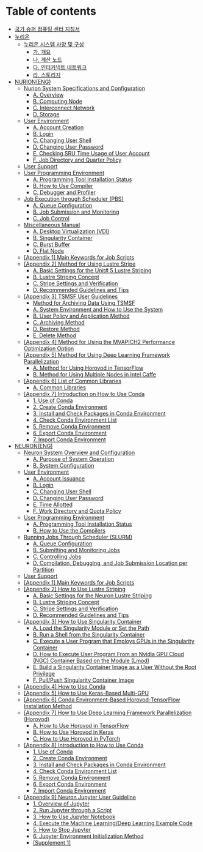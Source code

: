 # Table of contents

* [국가 슈퍼 컴퓨팅 센터 지침서](README.md)
* [누리온](ksc/kor/NURION(KOR)/README.md)
  * [누리온 시스템 사양 및 구성](ksc/kor/NURION(KOR)/NSSaC/README.md)
    * [가. 개요](ksc/kor/NURION(KOR)/NSSaC/Overview.md)
    * [나. 계산 노드](ksc/kor/NURION(KOR)/NSSaC/ComputingNode.md)
    * [다. 인터커넥트 네트워크](ksc/kor/NURION(KOR)/NSSaC/InterconnectNetwork.md)
    * [라. 스토리지](ksc/kor/NURION(KOR)/NSSaC/Storage.md)
* [NURION(ENG)](ksc/eng/NURION(ENG)/README.md)
  * [Nurion System Specifications and Configuration](ksc/eng/NURION(ENG)/NSSaC/README.md)
    * [A. Overview](ksc/eng/NURION(ENG)/NSSaC/Overview.md)
    * [B. Computing Node](ksc/eng/NURION(ENG)/NSSaC/ComputingNode.md)
    * [C. Interconnect Network](ksc/eng/NURION(ENG)/NSSaC/InterconnectNetwork.md)
    * [D. Storage](ksc/eng/NURION(ENG)/NSSaC/Storage.md)
  * [User Environment](ksc/eng/NURION(ENG)/UE/README.md)
    * [A. Account Creation](ksc/eng/NURION(ENG)/UE/AccountCreation.md)
    * [B. Login](ksc/eng/NURION(ENG)/UE/Login.md)
    * [C. Changing User Shell](ksc/eng/NURION(ENG)/UE/ChangingUserShell.md)
    * [D. Changing User Password](ksc/eng/NURION(ENG)/UE/ChangingUserPassword.md)
    * [E. Checking SRU Time Usage of User Account](ksc/eng/NURION(ENG)/UE/CheckingSRUTimeUsageofUserAccount.md)
    * [F. Job Directory and Quarter Policy](ksc/eng/NURION(ENG)/UE/JobDirectoryandQuarterPolicy.md)
  * [User Support](ksc/eng/NURION(ENG)/US/README.md)
  * [User Programming Environment](ksc/eng/NURION(ENG)/UPE/README.md)
    * [A. Programming Tool Installation Status](ksc/eng/NURION(ENG)/UPE/ProgrammingToolInstallationStatus.md)
    * [B. How to Use Compiler](ksc/eng/NURION(ENG)/UPE/HowtoUseCompiler.md)
    * [C. Debugger and Profiler](ksc/eng/NURION(ENG)/UPE/DebuggerandProfiler.md)
  * [Job Execution through Scheduler (PBS)](ksc/eng/NURION(ENG)/JEtS(PBS)/README.md)
    * [A. Queue Configuration](ksc/eng/NURION(ENG)/JEtS(PBS)/QueueConfiguration.md)
    * [B. Job Submission and Monitoring](ksc/eng/NURION(ENG)/JEtS(PBS)/JobSubmissionandMonitoring.md)
    * [C. Job Control](ksc/eng/NURION(ENG)/JEtS(PBS)/JobControl.md)
  * [Miscellaneous Manual](ksc/eng/NURION(ENG)/MM/README.md)
    * [A. Desktop Virtualization (VDI)](ksc/eng/NURION(ENG)/MM/DesktopVirtualization(VDI).md)
    * [B. Singularity Container](ksc/eng/NURION(ENG)/MM/SingularityContainer.md)
    * [C. Burst Buffer](ksc/eng/NURION(ENG)/MM/BurstBuffer.md)
    * [D. Flat Node](ksc/eng/NURION(ENG)/MM/FlatNode.md)
  * [[Appendix 1] Main Keywords for Job Scripts](ksc/eng/NURION(ENG)/Appendix1/README.md)
  * [[Appendix 2] Method for Using Lustre Stripe](ksc/eng/NURION(ENG)/Appendix2/README.md)
    * [A. Basic Settings for the Unit# 5 Lustre Striping](ksc/eng/NURION(ENG)/Appendix2/LustreStriping.md)
    * [B. Lustre Striping Concept](ksc/eng/NURION(ENG)/Appendix2/LustreStripingConcept.md)
    * [C. Stripe Settings and Verification](ksc/eng/NURION(ENG)/Appendix2/StripeSettingsandVerification.md)
    * [D. Recommended Guidelines and Tips](ksc/eng/NURION(ENG)/Appendix2/RecommendedGuidelinesandTips.md)
  * [[Appendix 3] TSMSF User Guidelines](ksc/eng/NURION(ENG)/Appendix3/README.md)
    * [Method for Archiving Data Using TSMSF](ksc/eng/NURION(ENG)/Appendix3/MethodforArchivingDataUsingTSMSF.md)
    * [A. System Environment and How to Use the System](ksc/eng/NURION(ENG)/Appendix3/SystemEnvironmentandHowtoUsetheSystem.md)
    * [B. User Policy and Application Method](ksc/eng/NURION(ENG)/Appendix3/UserPolicyandApplicationMethod.md)
    * [C. Archiving Method](ksc/eng/NURION(ENG)/Appendix3/ArchivingMethod.md)
    * [D. Restore Method](ksc/eng/NURION(ENG)/Appendix3/RestoreMethod.md)
    * [E. Delete Method](ksc/eng/NURION(ENG)/Appendix3/DeleteMethod.md)
  * [[Appendix 4] Method for Using the MVAPICH2 Performance Optimization Option](ksc/eng/NURION(ENG)/Appendix4/README.md)
  * [[Appendix 5] Method for Using Deep Learning Framework Parallelization](ksc/eng/NURION(ENG)/Appendix5/README.md)
    * [A. Method for Using Horovod in TensorFlow](ksc/eng/NURION(ENG)/Appendix5/MethodforUsingHorovodinTensorFlow.md)
    * [B. Method for Using Multiple Nodes in Intel Caffe](ksc/eng/NURION(ENG)/Appendix5/MethodforUsingMultipleNodesinIntelCaffe.md)
  * [[Appendix 6] List of Common Libraries](ksc/eng/NURION(ENG)/Appendix6/README.md)
    * [A. Common Libraries](ksc/eng/NURION(ENG)/Appendix6/CommonLibraries.md)
  * [[Appendix 7] Introduction on How to Use Conda](ksc/eng/NURION(ENG)/Appendix7/README.md)
    * [1. Use of Conda](ksc/eng/NURION(ENG)/Appendix7/UseofConda.md)
    * [2. Create Conda Environment](ksc/eng/NURION(ENG)/Appendix7/CreateCondaEnvironment.md)
    * [3. Install and Check Packages in Conda Environment](ksc/eng/NURION(ENG)/Appendix7/InstallandCheckPackagesinCondaEnvironment.md)
    * [4. Check Conda Environment List](ksc/eng/NURION(ENG)/Appendix7/CheckCondaEnvironmentList.md)
    * [5. Remove Conda Environment](ksc/eng/NURION(ENG)/Appendix7/RemoveCondaEnvironment.md)
    * [6. Export Conda Environment](ksc/eng/NURION(ENG)/Appendix7/ExportCondaEnvironment.md)
    * [7. Import Conda Environment](ksc/eng/NURION(ENG)/Appendix7/ImportCondaEnvironment.md)
* [NEURON(ENG)](ksc/eng/NEURON(ENG)/README.md)
  * [Neuron System Overview and Configuration](ksc/eng/NEURON(ENG)/NSOaC/README.md)
    * [A. Purpose of System Operation](ksc/eng/NEURON(ENG)/NSOaC/PurposeofSystemOperation.md)
    * [B. System Configuration](ksc/eng/NEURON(ENG)/NSOaC/SystemConfiguration.md)
  * [User Environment](ksc/eng/NEURON(ENG)/UE/README.md)
    * [A. Account Issuance](ksc/eng/NEURON(ENG)/UE/AccountIssuance.md)
    * [B. Login](ksc/eng/NEURON(ENG)/UE/Login.md)
    * [C. Changing User Shell](ksc/eng/NEURON(ENG)/UE/ChangingUserShell.md)
    * [D. Changing User Password](ksc/eng/NEURON(ENG)/UE/ChangingUserPassword.md)
    * [E. Time Allotted](ksc/eng/NEURON(ENG)/UE/TimeAllotted.md)
    * [F. Work Directory and Quota Policy](ksc/eng/NEURON(ENG)/UE/WorkDirectoryandQuotaPolicy.md)
  * [User Programming Environment](ksc/eng/NEURON(ENG)/UPE/README.md)
    * [A. Programming Tool Installation Status](ksc/eng/NEURON(ENG)/UPE/ProgrammingToolInstallationStatus.md)
    * [B. How to Use the Compilers](ksc/eng/NEURON(ENG)/UPE/HowtoUsetheCompilers.md)
  * [Running Jobs Through Scheduler (SLURM)](ksc/eng/NEURON(ENG)/RJTS(SLURM)/README.md)
    * [A. Queue Configuration](ksc/eng/NEURON(ENG)/RJTS(SLURM)/QueueConfiguration.md)
    * [B. Submitting and Monitoring Jobs](ksc/eng/NEURON(ENG)/RJTS(SLURM)/SubmittingandMonitoringJobs.md)
    * [C. Controlling Jobs](ksc/eng/NEURON(ENG)/RJTS(SLURM)/ControllingJobs.md)
    * [D. Compilation, Debugging, and Job Submission Location per Partition](ksc/eng/NEURON(ENG)/RJTS(SLURM)/Compilation_Debugging_andJobSubmissionLocationperPartition.md)
  * [User Support](ksc/eng/NEURON(ENG)/US/README.md)
  * [[Appendix 1] Main Keywords for Job Scripts](ksc/eng/NEURON(ENG)/Appendix1/README.md)
  * [[Appendix 2] How to Use Lustre Striping](ksc/eng/NEURON(ENG)/Appendix2/README.md)
    * [A. Basic Settings for the Neuron Lustre Striping](ksc/eng/NEURON(ENG)/Appendix2/LustreStriping.md)
    * [B. Lustre Striping Concept](ksc/eng/NEURON(ENG)/Appendix2/LustreStripingConcept.md)
    * [C. Stripe Settings and Verification](NEURON(ENG)/Appendix2/StripeSettingsandVerification.md)
    * [D. Recommended Guidelines and Tips](NEURON(ENG)/Appendix2/RecommendedGuidelinesandTips.md)
  * [[Appendix 3] How to Use Singularity Container](ksc/eng/NEURON(ENG)/Appendix3/README.md)
    * [A. Load the Singularity Module or Set the Path](ksc/eng/NEURON(ENG)/Appendix3/LoadtheSingularityModuleorSetthePath.md)
    * [B. Run a Shell from the Singularity Container](ksc/eng/NEURON(ENG)/Appendix3/RunaShellfromtheSingularityContainer.md)
    * [C. Execute a User Program that Employs GPUs in the Singularity Container](ksc/eng/NEURON(ENG)/Appendix3/ExecuteaUserProgramthatEmploysGPUsintheSingularityContainer.md)
    * [D. How to Execute User Program From an Nvidia GPU Cloud (NGC) Container Based on the Module (Lmod)](ksc/eng/NEURON(ENG)/Appendix3/HowtoExecuteUserProgramFromanNvidiaGPUCloud(NGC)ContainerBasedontheModule(Lmod).md)
    * [E. Build a Singularity Container Image as a User Without the Root Privilege](ksc/eng/NEURON(ENG)/Appendix3/BuildaSingularityContainerImageasaUserWithouttheRootPrivilege.md)
    * [F. Pull/Push Singularity Container Image](ksc/eng/NEURON(ENG)/Appendix3/Pull_PushSingularityContainerImage.md)
  * [[Appendix 4] How to Use Conda](ksc/eng/NEURON(ENG)/Appendix4/README.md)
  * [[Appendix 5] How to Use Keras-Based Multi-GPU](ksc/eng/NEURON(ENG)/Appendix5/README.md)
  * [[Appendix 6] Conda Environment-Based Horovod-TensorFlow Installation Method](ksc/eng/NEURON(ENG)/Appendix6/README.md)
  * [[Appendix 7] How to Use Deep Learning Framework Parallelization (Horovod)](ksc/eng/NEURON(ENG)/Appendix7/README.md)
    * [A. How to Use Horovod in TensorFlow](ksc/eng/NEURON(ENG)/Appendix7/HowtoUseHorovodinTensorFlow.md)
    * [B. How to Use Horovod in Keras](ksc/eng/NEURON(ENG)/Appendix7/HowtoUseHorovodinKeras.md)
    * [C. How to Use Horovod in PyTorch](ksc/eng/NEURON(ENG)/Appendix7/HowtoUseHorovodinPyTorch.md)
  * [[Appendix 8] Introduction to How to Use Conda](ksc/eng/NEURON(ENG)/Appendix8/README.md)
    * [1. Use of Conda](ksc/eng/NEURON(ENG)/Appendix8/UseofConda.md)
    * [2. Create Conda Environment](ksc/eng/NEURON(ENG)/Appendix8/CreateCondaEnvironment.md)
    * [3. Install and Check Packages in Conda Environment](ksc/eng/NEURON(ENG)/Appendix8/InstallandCheckPackagesinCondaEnvironment.md)
    * [4. Check Conda Environment List](ksc/eng/NEURON(ENG)/Appendix8/CheckCondaEnvironmentList.md)
    * [5. Remove Conda Environment](ksc/eng/NEURON(ENG)/Appendix8/RemoveCondaEnvironment.md)
    * [6. Export Conda Environment](ksc/eng/NEURON(ENG)/Appendix8/ExportCondaEnvironment.md)
    * [7. Import Conda Environment](ksc/eng/NEURON(ENG)/Appendix8/ImportCondaEnvironment.md)
  * [[Appendix 9] Neuron Jupyter User Guideline](ksc/eng/NEURON(ENG)/Appendix9/README.md)
    * [1. Overview of Jupyter](ksc/eng/NEURON(ENG)/Appendix9/OverviewofJupyter.md)
    * [2. Run Jupyter through a Script](ksc/eng/NEURON(ENG)/Appendix9/RunJupyterthroughaScript.md)
    * [3. How to Use Jupyter Notebook](ksc/eng/NEURON(ENG)/Appendix9/HowtoUseJupyterNotebook.md)
    * [4. Execute the Machine Learning/Deep Learning Example Code](ksc/eng/NEURON(ENG)/Appendix9/ExecutetheMachineLearning_DeepLearningExampleCode.md)
    * [5. How to Stop Jupyter](ksc/eng/NEURON(ENG)/Appendix9/HowtoStopJupyter.md)
    * [6. Jupyter Environment Initialization Method](ksc/eng/NEURON(ENG)/Appendix9/JupyterEnvironmentInitializationMethod.md)
    * [[Supplement 1]](ksc/eng/NEURON(ENG)/Appendix9/Supplement1.md)
